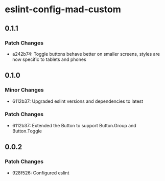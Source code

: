 # eslint-config-mad-custom

## 0.1.1

### Patch Changes

-   a242b74: Toggle buttons behave better on smaller screens, styles are now specific to tablets and phones

## 0.1.0

### Minor Changes

-   6112b37: Upgraded eslint versions and dependencies to latest

### Patch Changes

-   6112b37: Extended the Button to support Button.Group and Button.Toggle

## 0.0.2

### Patch Changes

-   928f526: Configured eslint
